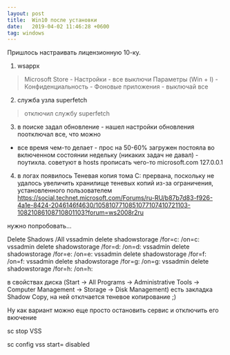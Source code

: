 ```yaml
---
layout: post
title:  Win10 после установки
date:   2019-04-02 11:46:28 +0600
tag: windows
---
```




Пришлось настраивать лицензионную 10-ку.

1. wsappx

> Microsoft Store - Настройки - все выключи
> Параметры (Win + I) - Конфиденциальность - Фоновые приложения - выключай все

2. служба узла superfetch

> отключил службу superfetch

3. в поиске задал обновление - нашел настройки обновления
поотключал все, что можно
- все время чем-то делает - прос на 50-60% загружен
постояла во включенном состоянии недельку 
(никаких задач не давал) - поутихла.
советуют в hosts прописать чего-то
microsoft.com 127.0.0.1

4. в логах появилось
Теневая копия тома C: прервана, поскольку не удалось увеличить хранилище теневых копий из-за ограничения, установленного пользователем
https://social.technet.microsoft.com/Forums/ru-RU/b87b7d83-f926-4a1e-8424-2046146f4630/1058107710851077107410721103-10821086108710801103?forum=ws2008r2ru

нужно попробовать...

Delete Shadows /All
vssadmin delete shadowstorage /for=c: /on=c:
vssadmin delete shadowstorage /for=d: /on=d:
vssadmin delete shadowstorage /for=e: /on=e:
vssadmin delete shadowstorage /for=f: /on=f:
vssadmin delete shadowstorage /for=g: /on=g:
vssadmin delete shadowstorage /for=h: /on=h:

в свойствах диска (Start -> All Programs -> Administrative Tools -> Computer Management -> Storage -> Disk Management) есть закладка Shadow Copy, на ней отклчается теневое копирование ;)

Ну как вариант можно еще просто остановить сервис и отключить его вкючение

sc stop VSS

sc config vss start= disabled
